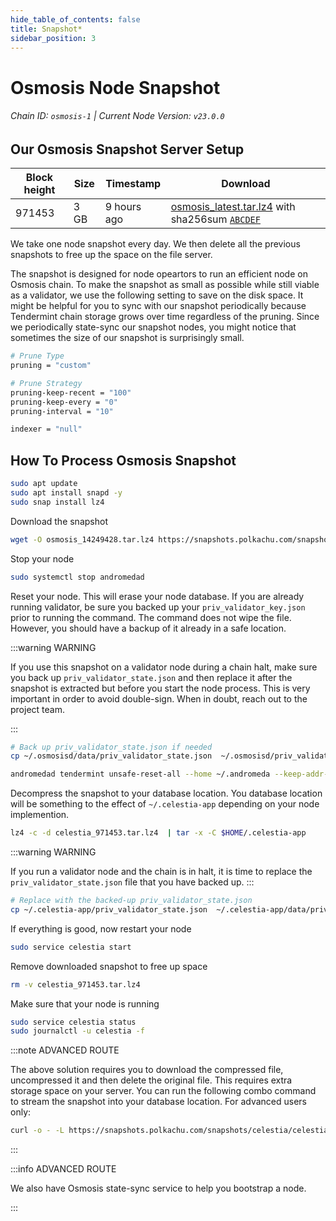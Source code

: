 ```yaml
---
hide_table_of_contents: false
title: Snapshot*
sidebar_position: 3
---
```


# Osmosis Node Snapshot
###### Chain ID: `osmosis-1` | Current Node Version: `v23.0.0`

## Our Osmosis Snapshot Server Setup

| Block height | Size | Timestamp | Download                                                                                         |
|--------------|------|-----------|--------------------------------------------------------------------------------------------------|
| 971453       | 3 GB |9 hours ago| [osmosis_latest.tar.lz4](https://google.com) with sha256sum [`ABCDEF`](https://google.com)       |


We take one node snapshot every day. We then delete all the previous snapshots to free up the space on the file server.

The snapshot is designed for node opeartors to run an efficient node on Osmosis chain. To make the snapshot as small as possible while still viable as a validator, we use the following setting to save on the disk space. It might be helpful for you to sync with our snapshot periodically because Tendermint chain storage grows over time regardless of the pruning. Since we periodically state-sync our snapshot nodes, you might notice that sometimes the size of our snapshot is surprisingly small.

```bash title="app.toml"
# Prune Type
pruning = "custom"

# Prune Strategy
pruning-keep-recent = "100"
pruning-keep-every = "0"
pruning-interval = "10"
```

```bash title="config.toml"
indexer = "null"
```

## How To Process Osmosis Snapshot
```bash
sudo apt update
sudo apt install snapd -y
sudo snap install lz4
```
Download the snapshot
```bash
wget -O osmosis_14249428.tar.lz4 https://snapshots.polkachu.com/snapshots/osmosis/osmosis_14249428.tar.lz4 --inet4-only
```
Stop your node
```bash
sudo systemctl stop andromedad
```
Reset your node. This will erase your node database. If you are already running validator, be sure you backed up your `priv_validator_key.json` prior to running the command. The command does not wipe the file. However, you should have a backup of it already in a safe location.

:::warning WARNING

If you use this snapshot on a validator node during a chain halt, make sure you back up `priv_validator_state.json` and then replace it after the snapshot is extracted but before you start the node process. This is very important in order to avoid double-sign. When in doubt, reach out to the project team.

:::

```bash
# Back up priv_validator_state.json if needed
cp ~/.osmosisd/data/priv_validator_state.json  ~/.osmosisd/priv_validator_state.json

andromedad tendermint unsafe-reset-all --home ~/.andromeda --keep-addr-book
```

Decompress the snapshot to your database location. You database location will be something to the effect of `~/.celestia-app` depending on your node implemention.

```bash
lz4 -c -d celestia_971453.tar.lz4  | tar -x -C $HOME/.celestia-app
```

:::warning WARNING

If you run a validator node and the chain is in halt, it is time to replace the `priv_validator_state.json` file that you have backed up.
:::

```bash
# Replace with the backed-up priv_validator_state.json
cp ~/.celestia-app/priv_validator_state.json  ~/.celestia-app/data/priv_validator_state.json
```

If everything is good, now restart your node

```bash
sudo service celestia start
```

Remove downloaded snapshot to free up space

```bash
rm -v celestia_971453.tar.lz4
```

Make sure that your node is running

```bash
sudo service celestia status
sudo journalctl -u celestia -f
```

:::note ADVANCED ROUTE

The above solution requires you to download the compressed file, uncompressed it and then delete the original file. This requires extra storage space on your server. You can run the following combo command to stream the snapshot into your database location. For advanced users only:
```bash
curl -o - -L https://snapshots.polkachu.com/snapshots/celestia/celestia_971453.tar.lz4 | lz4 -c -d - | tar -x -C $HOME/.celestia-app
```

:::



:::info ADVANCED ROUTE

We also have Osmosis state-sync service to help you bootstrap a node.

:::